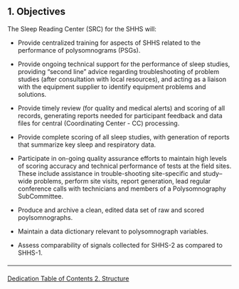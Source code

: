 ## 1. Objectives

The Sleep Reading Center (SRC) for the SHHS will:

- Provide centralized training for aspects of SHHS related to the performance of polysomnograms (PSGs).

- Provide ongoing technical support for the performance of sleep studies, providing “second line” advice regarding troubleshooting of problem studies (after consultation with local resources), and acting as a liaison with the equipment supplier to identify equipment problems and solutions.

- Provide timely review (for quality and medical alerts) and scoring of all records, generating reports needed for participant feedback and data files for central (Coordinating Center - CC) processing.

- Provide complete scoring of all sleep studies, with generation of reports that summarize key sleep and respiratory data.

- Participate in on-going quality assurance efforts to maintain high levels of scoring accuracy and technical performance of tests at the field sites. These include assistance in trouble-shooting site-specific and study–wide problems, perform site visits, report generation, lead regular conference calls with technicians and members of a Polysomnography SubCommittee.

- Produce and archive a clean, edited data set of raw and scored poylsomnographs.

- Maintain a data dictionary relevant to polysomnograph variables.

- Assess comparability of signals collected for SHHS-2 as compared to SHHS-1.


<hr class="soften" style="margin-top: 20px;margin-bottom: 20px;"/>

<div class="center">
<div class="btn-group">
  <a href=":datasets_path:/shhs/pages/mop/6-01-mop-dedication.md" class="btn btn-default">
    <span class="glyphicon glyphicon-chevron-left"></span>
    Dedication
  </a>

  <a href=":datasets_path:/shhs/pages/mop/6-00-mop-toc.md" class="btn btn-default">
    <span class="glyphicon glyphicon-chevron-up"></span>
    Table of Contents
  </a>

  <a href=":datasets_path:/shhs/pages/mop/6-20-mop-structure.md" class="btn btn-success">
    2. Structure
    <span class="glyphicon glyphicon-chevron-right"></span>
  </a>
</div>
</div>
